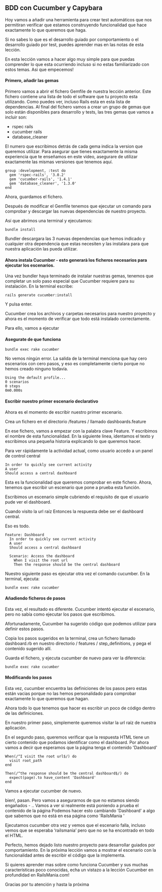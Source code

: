 ## BDD con Cucumber y Capybara

Hoy vamos a añadir una herramienta para crear test automáticos que nos permitiran verificar que estamos construyendo funcionalidad que hace exactamente lo que queremos que haga.

Si no sabes lo que es el desarrollo guiado por comportamiento o el desarrollo guiado por test, puedes aprender mas en las notas de esta lección.

En esta lección vamos a hacer algo muy simple para que puedas comprender lo que esta ocurriendo incluso si no estas familiarizado con estos temas. Asi que empecemos!

#### Primero, añadir las gemas
Primero vamos a abrir el fichero Gemfile de nuestra lección anterior. Este fichero contiene una lista de todo el software que tu proyecto esta utilizando. Como puedes ver, incluso Rails esta en esta lista de dependencias.
Al final del fichero vamos a crear un grupo de gemas que solo están disponibles para desarrollo y tests,
las tres gemas que vamos a incluir son:
- rspec rails
- cucumber rails
- database_cleaner

El numero que escribimos detrás de cada gema indica la version que queremos utilizar.
Para asegurar que tienes exactamente la misma experiencia que te enseñamos en este video, asegurare de utilizar exactamente las mismas versiones que tenemos aquí.
```
group :development, :test do
  gem 'rspec-rails', '3.0.2'
  gem 'cucumber-rails', '1.4.1'
  gem 'database_cleaner', '1.3.0'
end
```

Ahora, guardamos el fichero.


Después de modificar el Gemfile tenemos que ejecutar un comando para comprobar y descargar las nuevas dependencias de nuestro proyecto.

Así que abrimos una terminal y ejecutamos:
```
bundle install
```

Bundler descargara las 3 nuevas dependencias que hemos indicado y cualquier otra dependencia que estas necesiten y las instalara para que nuestra aplicación las pueda utilizar.

#### Ahora instala Cucumber - esto generarà los ficheros necesarios para ejecutar los escenarios.

Una vez bundler haya terminado de instalar nuestras gemas, tenemos que completar un solo paso especial que Cucumber requiere para su instalación.
En la terminal escribe:
```
rails generate cucumber:install
```

Y pulsa enter.

Cucumber crea los archivos y carpetas necesarios para nuestro proyecto y ahora es el momento de verificar que todo está instalado correctamente.

Para ello, vamos a ejecutar

#### Asegurate de que funciona
```
bundle exec rake cucumber
```

No vemos ningún error. La salida de la terminal menciona que hay cero escenarios con cero pasos, y eso es completamente cierto porque no hemos creado ninguno todavía.
```
Using the default profile...
0 scenarios
0 steps
0m0.000s
```

#### Escribir nuestro primer escenario declarativo
Ahora es el momento de escribir nuestro primer escenario.

Crea un fichero en el directorio /features / llamado dashboards.feature

En ese fichero, vamos a empezar con la palabra clave Feature.  Y escribimos el nombre de esta funcionalidad.
En la siguiente linea, identamos el texto y escribimos una pequeña historia explicando lo que queremos hacer.

Para ver rápidamente la actividad actual, como usuario accedo a un panel de control central
```
In order to quickly see current activity
A user
Should access a central dashboard
```

Esta es la funcionalidad que queremos comprobar en este fichero. Ahora, tenemos que escribir un escenario que pone a prueba esta función.

Escribimos un escenario simple cubriendo el requisito de que el usuario pude ver el dashboard.

Cuando visito la url raíz
Entonces la respuesta debe ser el dashboard central.

Eso es todo.
```
Feature: Dashboard
  In order to quickly see current activity
  A user
  Should access a central dashboard

  Scenario: Access the dashboard
    When I visit the root url
    Then the response should be the central dashboard
```

Nuestro siguiente paso es ejecutar otra vez el comando cucumber. En la terminal, ejecuta:
```
bundle exec rake cucumber
```

#### Añadiendo ficheros de pasos
Esta vez, el resultado es diferente. Cucumber intentó ejecutar el escenario, pero no sabía como ejecutar los pasos que escribimos.

Afortunadamente, Cucumber ha sugerido código que podemos utilizar para definir estos pasos.

Copia los pasos sugeridos en la terminal, crea un fichero llamado dashboard.rb en nuestro directorio / features / step_definitions, y pega el contenido sugerido allí.

Guarda el fichero, y  ejecuta cucumber de nuevo para ver la diferencia:
```
bundle exec rake cucumber
```

#### Modificando los pasos

Esta vez, cucumber encuentra las definiciones de los pasos pero estas están vacias porque no las hemos personalidado para comprobar exactamente lo que queremos que hagan.

Ahora todo lo que tenemos que hacer es escribir un poco de código dentro de las definiciones.


En nuestro primer paso, simplemente queremos visitar la url raíz de nuestra aplicación.

En el segundo paso, queremos verificar que la respuesta HTML tiene un cierto contenido que podamos identificar como el dashboard.
Por ahora vamos a decir que esperamos que la página tenga el contenido 'Dashboard'
```
When(/^I visit the root url$/) do
  visit root_path
end

Then(/^the response should be the central dashboard$/) do
  expect(page).to have_content 'Dashboard'
end
```

Vamos a ejecutar cucumber de nuevo.

bien!, pasan.  Pero vamos a asegurarnos de que no estamos siendo engañados - ..
Vamos a ver si realmente está poniendo a prueba el contenido de la página
Podemos hacer esto cambiando 'Dashboard' a algo que sabemos que no está en esa página como 'RailsMania '

Ejecutamos cucumber otra vez y vemos que el escenario falla, incluso vemos que se esperaba ‘railsmania’ pero que no se ha encontrado en todo el HTML.

Perfecto, hemos dejado listo nuestro proyecto para desarrollar guiados por comportamiento. En la próxima lección vamos a mostrar el escenario con la funcionalidad antes de escribir el código que la implementa.

Si quieres aprender mas sobre como funciona Cucumber y sus muchas características poco conocidas, echa un vistazo a la lección Cucumber en profundidad en RailsMania.com!

Gracias por tu atención y hasta la próxima
